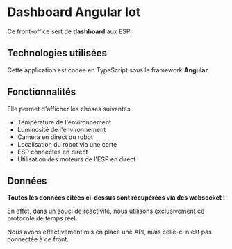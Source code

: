 # Dashboard Angular Iot

Ce front-office sert de <strong>dashboard</strong> aux ESP.

## Technologies utilisées

Cette application est codée en TypeScript sous le framework <strong>Angular</strong>.

## Fonctionnalités

Elle permet d'afficher les choses suivantes :

 - Température de l'environnement
 - Luminosité de l'environnement
 - Caméra en direct du robot
 - Localisation du robot via une carte
 - ESP connectés en direct
 - Utilisation des moteurs de l'ESP en direct

## Données

<strong>Toutes les données citées ci-dessus sont récupérées via des websocket !</strong>

En effet, dans un souci de réactivité, nous utilisons exclusivement ce protocole de temps réel.

Nous avons effectivement mis en place une API, mais celle-ci n'est pas connectée à ce front.



